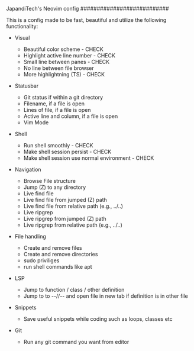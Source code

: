 JapandiTech's Neovim config
###########################

This is a config made to be fast, beautiful and utilize the following functionality:

* Visual
  - Beautiful color scheme - CHECK
  - Highlight active line number - CHECK
  - Small line between panes - CHECK
  - No line between file browser
  - More highlightning (TS) - CHECK

* Statusbar
  - Git status if within a git directory
  - Filename, if a file is open
  - Lines of file, if a file is open
  - Active line and column, if a file is open
  - Vim Mode

* Shell
  - Run shell smoothly - CHECK
  - Make shell session persist - CHECK
  - Make shell session use normal environment - CHECK

* Navigation
  - Browse File structure
  - Jump (Z) to any directory
  - Live find file
  - Live find file from jumped (Z) path
  - Live find file from relative path (e.g., ../..)
  - Live ripgrep
  - Live ripgrep from jumped (Z) path
  - Live ripgrep from relative path (e.g., ../..)

* File handling
  - Create and remove files
  - Create and remove directories
  - sudo priviliges
  - run shell commands like apt

* LSP
  - Jump to function / class / other definition
  - Jump to to --//-- and open file in new tab if definition is in other file

* Snippets
  - Save useful snippets while coding such as loops, classes etc

* Git
  - Run any git command you want from editor
